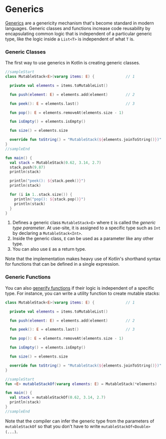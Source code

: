 # Generics

[Generics](https://kotlinlang.org/docs/reference/generics.html) are a genericity mechanism that's become standard in
modern languages. Generic classes and functions increase code reusability by encapsulating common logic that is
independent of a particular generic type, like the logic inside a `List<T>` is independent of what `T` is.

### Generic Classes

The first way to use generics in Kotlin is creating generic classes.

```kotlin
//sampleStart
class MutableStack<E>(vararg items: E) {              // 1

  private val elements = items.toMutableList()

  fun push(element: E) = elements.add(element)        // 2

  fun peek(): E = elements.last()                     // 3

  fun pop(): E = elements.removeAt(elements.size - 1)

  fun isEmpty() = elements.isEmpty()

  fun size() = elements.size

  override fun toString() = "MutableStack(${elements.joinToString()})"
}
//sampleEnd

fun main() {
  val stack = MutableStack(0.62, 3.14, 2.7)
  stack.push(9.87)
  println(stack)

  println("peek(): ${stack.peek()}")
  println(stack)

  for (i in 1..stack.size()) {
    println("pop(): ${stack.pop()}")
    println(stack)
  }
}

```

1. Defines a generic class `MutableStack<E>` where `E` is called the _generic type parameter_. At use-site, it is
   assigned to a specific type such as `Int` by declaring a `MutableStack<Int>`.
2. Inside the generic class, `E` can be used as a parameter like any other type.
3. You can also use `E` as a return type.

Note that the implementation makes heavy use of Kotlin's shorthand syntax for functions that can be defined in a single
expression.

### Generic Functions

You can also [generify functions](https://kotlinlang.org/docs/reference/generics.html#generic-functions) if their logic
is independent of a specific type. For instance, you can write a utility function to create mutable stacks:

```kotlin
class MutableStack<E>(vararg items: E) {              // 1

  private val elements = items.toMutableList()

  fun push(element: E) = elements.add(element)        // 2

  fun peek(): E = elements.last()                     // 3

  fun pop(): E = elements.removeAt(elements.size - 1)

  fun isEmpty() = elements.isEmpty()

  fun size() = elements.size

  override fun toString() = "MutableStack(${elements.joinToString()})"
}

//sampleStart
fun <E> mutableStackOf(vararg elements: E) = MutableStack(*elements)

fun main() {
  val stack = mutableStackOf(0.62, 3.14, 2.7)
  println(stack)
}
//sampleEnd
```

Note that the compiler can infer the generic type from the parameters of `mutableStackOf` so that you don't have to
write `mutableStackOf<Double>(...)`.
